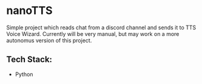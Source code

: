 # nanoTTS
Simple project which reads chat from a discord channel and sends it to TTS Voice Wizard. Currently will be very manual, but may work on a more autonomus version of this project. 

## Tech Stack:
- Python
